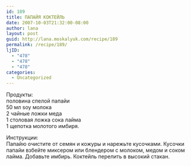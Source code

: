 ```yaml
---
id: 189
title: ПАПАЙЯ КОКТЕЙЛЬ
date: 2007-10-03T21:32:00-08:00
author: lana
layout: post
guid: http://lana.moskalyuk.com/recipe/189
permalink: /recipe/189/
ljID:
  - "478"
  - "478"
  - "478"
categories:
  - Uncategorized
---
```

<font class="content">Продукты:</font>  
 <font class="content">половина спелой папайи<br />50 </font><font class="content">мл </font>soy молок<font class="content">а</font>  
 <font class="content">2 чайные ложки меда<br /> 1 столовая ложка сока лайма<br /> 1 щепотка молотого имбиря.</p> 

<p>
  Инструкции:<br /> Папайю очистите от семян и кожуры и нарежьте кусочками. Кусочки папайи взбейте миксером или блендером с&nbsp;</font>молоком,<font class="content"> </font><font class="content">мед</font><font class="content">ом и соком лайма. Добавьте имбирь. Коктейль перелить в высокий стакан.<img alt="" src="http://farm2.static.flickr.com/1245/1480429587_82c3eee6c8.jpg?v=0" /></font>
</p>